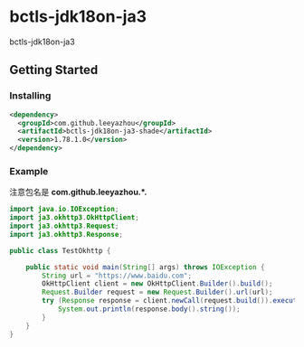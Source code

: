 # bctls-jdk18on-ja3

bctls-jdk18on-ja3

## Getting Started

### Installing

```xml
<dependency>
  <groupId>com.github.leeyazhou</groupId>
  <artifactId>bctls-jdk18on-ja3-shade</artifactId>
  <version>1.78.1.0</version>
</dependency>
```

### Example

注意包名是 **com.github.leeyazhou.*.**

```java
import java.io.IOException;
import ja3.okhttp3.OkHttpClient;
import ja3.okhttp3.Request;
import ja3.okhttp3.Response;

public class TestOkhttp {

	public static void main(String[] args) throws IOException {
		String url = "https://www.baidu.com";
		OkHttpClient client = new OkHttpClient.Builder().build();
		Request.Builder request = new Request.Builder().url(url);
		try (Response response = client.newCall(request.build()).execute()) {
			System.out.println(response.body().string());
		}
	}
}
```